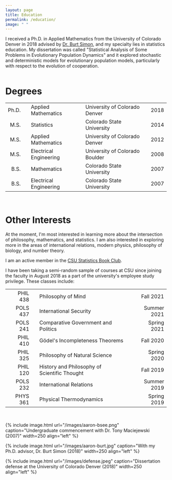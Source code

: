 ```yaml
---
layout: page
title: Education 
permalink: /education/
image: " "
---
```


I received a Ph.D. in Applied Mathematics from the University of Colorado Denver in 2018 advised by <a href="http://math.ucdenver.edu/~bsimon/">Dr. Burt Simon</a>, and my specialty lies in statistics education. My dissertation was called "Statistical Analysis of Some Problems in Evolutionary Population Dynamics" and it explored stochastic and deterministic models for evolutionary population models, particularly with respect to the evolution of cooperation.

<hr style="clear:both;visibility: hidden;" />   

# Degrees

| | | | | | | |
|--------:|-----|:--------|---|:------|---|:------|
| Ph.D. | | Applied Mathematics | |University of Colorado Denver | | 2018 |
| M.S. | | Statistics | | Colorado State University | | 2014 |
| M.S. | | Applied Mathematics | | University of Colorado Denver | | 2012 |
| M.S. | | Electrical Engineering | | University of Colorado Boulder | | 2008 |
| B.S. | | Mathematics | | Colorado State University | | 2007 |
| B.S. | | Electrical Engineering | | Colorado State University | | 2007 |

<br>
 
# Other Interests

At the moment, I'm most interested in learning more about the intersection of philosophy, mathematics, and statistics. I am also interested in exploring more in the areas of international relations, modern physics, philosophy of biology, and number theory.

I am an active member in the <a href="https://sites.google.com/view/csustatisticsbookclub/">CSU Statistics Book Club</a>. 

I have been taking a semi-random sample of courses at CSU since joining the faculty in August 2018 as a part of the university's employee study privilege. These classes include:

| | | | | |
|--------:|---|:---------|---|-------:|
| PHIL 438 | | Philosophy of Mind | | Fall 2021 |
| POLS 437 | | International Security | | Summer 2021 |
| POLS 241 | | Comparative Government and Politics | | Spring 2021 |
| PHIL 410 | | Gödel's Incompleteness Theorems | | Fall 2020 |
| PHIL 325 | | Philosophy of Natural Science | | Spring 2020 |
| PHIL 120 | | History and Philosophy of Scientific Thought | | Fall 2019 |
| POLS 232 | | International Relations | | Summer 2019 |
| PHYS 361 | | Physical Thermodynamics | | Spring 2019 |

<br>

{% include image.html url="/images/aaron-bsee.png" caption="Undergraduate commencement with Dr. Tony Maciejewski (2007)" width=250 align="left" %} 

{% include image.html url="/images/aaron-burt.jpg" caption="With my Ph.D. advisor, Dr. Burt Simon (2018)" width=250  align="left" %}

{% include image.html url="/images/defense.jpeg" caption="Dissertation defense at the University of Colorado Denver (2018)" width=250 align="left" %}

